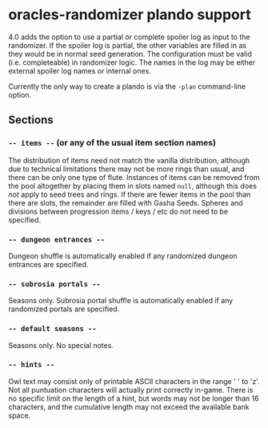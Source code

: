 # oracles-randomizer plando support

4.0 adds the option to use a partial or complete spoiler log as input to the
randomizer. If the spoiler log is partial, the other variables are filled in as
they would be in normal seed generation. The configuration must be valid (i.e.
completeable) in randomizer logic. The names in the log may be either external
spoiler log names or internal ones.

Currently the only way to create a plando is via the `-plan` command-line
option.


## Sections

### `-- items --` (or any of the usual item section names)

The distribution of items need not match the vanilla distribution, although due
to technical limitations there may not be more rings than usual, and there can
be only one type of flute. Instances of items can be removed from the pool
altogether by placing them in slots named `null`, although this does *not*
apply to seed trees and rings. If there are fewer items in the pool than there
are slots, the remainder are filled with Gasha Seeds. Spheres and divisions
between progression items / keys / etc do not need to be specified.


### `-- dungeon entrances --`

Dungeon shuffle is automatically enabled if any randomized dungeon entrances
are specified.


### `-- subrosia portals --`

Seasons only. Subrosia portal shuffle is automatically enabled if any
randomized portals are specified.


### `-- default seasons --`

Seasons only. No special notes.


### `-- hints --`

Owl text may consist only of printable ASCII characters in the range ' ' to
'z'.  Not all puntuation characters will actually print correctly in-game.
There is no specific limit on the length of a hint, but words may not be longer
than 16 characters, and the cumulative length may not exceed the available bank
space.
